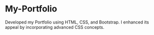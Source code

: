 # My-Portfolio
Developed my Portfolio using HTML, CSS, and Bootstrap. I enhanced its appeal by incorporating advanced CSS concepts.
